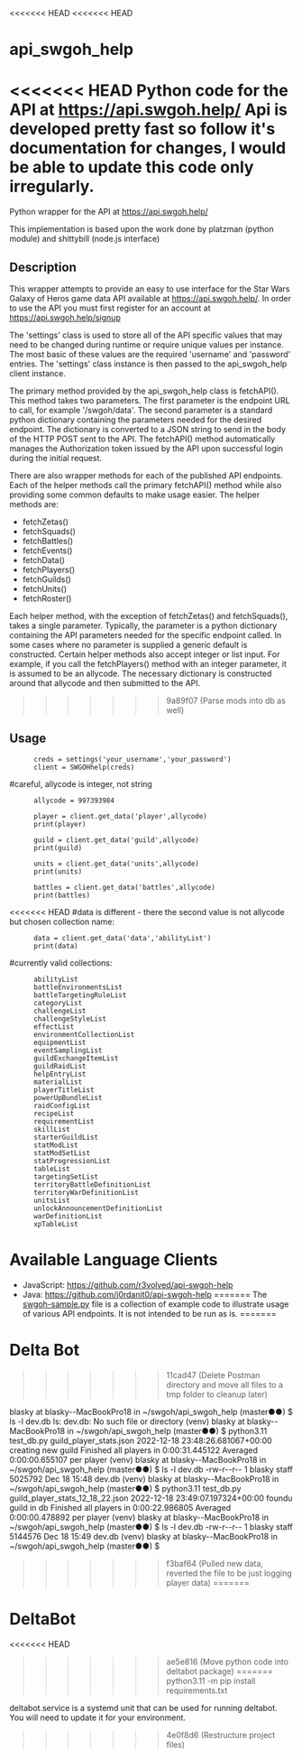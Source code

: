 <<<<<<< HEAD
<<<<<<< HEAD
# api_swgoh_help
<<<<<<< HEAD
Python code for the API at https://api.swgoh.help/
Api is developed pretty fast so follow it's documentation for changes, I would be able to update this code only irregularly.
=======
Python wrapper for the API at https://api.swgoh.help/

This implementation is based upon the work done by platzman (python module) and
shittybill (node.js interface)

## Description

This wrapper attempts to provide an easy to use interface for the Star Wars Galaxy
of Heros game data API available at https://api.swgoh.help/. In order to use the API
you must first register for an account at https://api.swgoh.help/signup

The 'settings' class is used to store all of the API specific values that may need
to be changed during runtime or require unique values per instance. The most basic
of these values are the required 'username' and 'password' entries. The 'settings'
class instance is then passed to the api_swgoh_help client instance.

The primary method provided by the api_swgoh_help class is fetchAPI(). This method
takes two parameters. The first parameter is the endpoint URL to call, for example
'/swgoh/data'. The second parameter is a standard python dictionary containing the
parameters needed for the desired endpoint. The dictionary is converted to a JSON
string to send in the body of the HTTP POST sent to the API. The fetchAPI() method
automatically manages the Authorization token issued by the API upon successful
login during the initial request.

There are also wrapper methods for each of the published API endpoints. Each of
the helper methods call the primary fetchAPI() method while also providing some
common defaults to make usage easier. The helper methods are:

- fetchZetas()
- fetchSquads()
- fetchBattles()
- fetchEvents()
- fetchData()
- fetchPlayers()
- fetchGuilds()
- fetchUnits()
- fetchRoster()

Each helper method, with the exception of fetchZetas() and fetchSquads(), takes a single
parameter. Typically, the parameter is a python dictionary containing the API parameters
needed for the specific endpoint called. In some cases where no parameter is supplied
a generic default is constructed. Certain helper methods also accept integer or list
input. For example, if you call the fetchPlayers() method with an integer parameter,
it is assumed to be an allycode. The necessary dictionary is constructed around that
allycode and then submitted to the API.
>>>>>>> 9a89f07 (Parse mods into db as well)

## Usage

          creds = settings('your_username','your_password')
          client = SWGOHhelp(creds)

#careful, allycode is integer, not string
          
          allycode = 997393984

          player = client.get_data('player',allycode)
          print(player)

          guild = client.get_data('guild',allycode)
          print(guild)

          units = client.get_data('units',allycode)
          print(units)

          battles = client.get_data('battles',allycode)
          print(battles)

<<<<<<< HEAD
#data is different - there the second value is not allycode but chosen collection name:
          
          data = client.get_data('data','abilityList')
          print(data)

#currently valid collections:
          
          abilityList
          battleEnvironmentsList
          battleTargetingRuleList
          categoryList
          challengeList
          challengeStyleList
          effectList
          environmentCollectionList
          equipmentList
          eventSamplingList
          guildExchangeItemList
          guildRaidList
          helpEntryList
          materialList
          playerTitleList
          powerUpBundleList
          raidConfigList
          recipeList
          requirementList
          skillList
          starterGuildList
          statModList
          statModSetList
          statProgressionList
          tableList
          targetingSetList
          territoryBattleDefinitionList
          territoryWarDefinitionList
          unitsList
          unlockAnnouncementDefinitionList
          warDefinitionList
          xpTableList

# Available Language Clients

* JavaScript: https://github.com/r3volved/api-swgoh-help
* Java: https://github.com/j0rdanit0/api-swgoh-help
=======
The [swgoh-sample.py](examples/swgoh-example.py) file is a collection of example code to illustrate
usage of various API endpoints. It is not intended to be run as is.
=======
# Delta Bot
>>>>>>> 11cad47 (Delete Postman directory and move all files to a tmp folder to cleanup later)


blasky at blasky--MacBookPro18 in ~/swgoh/api_swgoh_help (master●●)
$ ls -l dev.db
ls: dev.db: No such file or directory
(venv)
blasky at blasky--MacBookPro18 in ~/swgoh/api_swgoh_help (master●●)
$ python3.11 test_db.py guild_player_stats.json
2022-12-18 23:48:26.681067+00:00
creating new guild
Finished all players in 0:00:31.445122
Averaged 0:00:00.655107 per player
(venv)
blasky at blasky--MacBookPro18 in ~/swgoh/api_swgoh_help (master●●)
$ ls -l dev.db
-rw-r--r--  1 blasky  staff  5025792 Dec 18 15:48 dev.db
(venv)
blasky at blasky--MacBookPro18 in ~/swgoh/api_swgoh_help (master●●)
$ python3.11 test_db.py guild_player_stats_12_18_22.json
2022-12-18 23:49:07.197324+00:00
foundu guild in db
Finished all players in 0:00:22.986805
Averaged 0:00:00.478892 per player
(venv)
blasky at blasky--MacBookPro18 in ~/swgoh/api_swgoh_help (master●●)
$ ls -l dev.db
-rw-r--r--  1 blasky  staff  5144576 Dec 18 15:49 dev.db
(venv)
blasky at blasky--MacBookPro18 in ~/swgoh/api_swgoh_help (master●●)
$
>>>>>>> f3baf64 (Pulled new data, reverted the file to be just logging player data)
=======
# DeltaBot



<<<<<<< HEAD
>>>>>>> ae5e816 (Move python code into deltabot package)
=======
python3.11 -m pip install requirements.txt



deltabot.service is a systemd unit that can be used for running deltabot. You will need to update it for your environment.
>>>>>>> 4e0f8d6 (Restructure project files)
